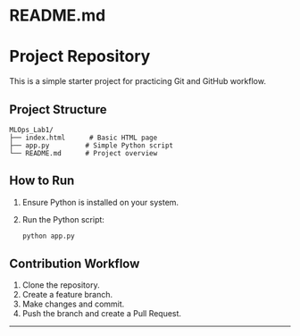 # README.md

# Project Repository

This is a simple starter project for practicing Git and GitHub workflow.

## Project Structure
```
MLOps_Lab1/
├── index.html      # Basic HTML page
├── app.py         # Simple Python script
└── README.md      # Project overview
```

## How to Run

1. Ensure Python is installed on your system.
2. Run the Python script:

    ```bash
    python app.py
    ```

## Contribution Workflow

1. Clone the repository.
2. Create a feature branch.
3. Make changes and commit.
4. Push the branch and create a Pull Request.

---
